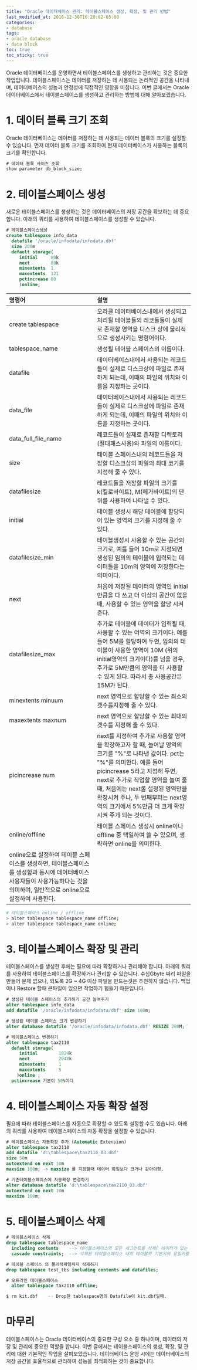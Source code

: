 ```yaml
---
title: "Oracle 데이터베이스 관리: 테이블스페이스 생성, 확장, 및 관리 방법"
last_modified_at: 2016-12-30T16:20:02-05:00
categories:
- database
tags:
- oracle database
- data block
toc: true
toc_sticky: true
---
```


Oracle 데이터베이스를 운영하면서 테이블스페이스를 생성하고 관리하는 것은 중요한 작업입니다. 
테이블스페이스는 데이터를 저장하는 데 사용되는 논리적인 공간을 나타내며, 데이터베이스의 성능과 안정성에 직접적인 영향을 미칩니다. 
이번 글에서는 Oracle 데이터베이스에서 테이블스페이스를 생성하고 관리하는 방법에 대해 알아보겠습니다.

# 1. 데이터 블록 크기 조회

Oracle 데이터베이스는 데이터를 저장하는 데 사용되는 데이터 블록의 크기를 설정할 수 있습니다. 
먼저 데이터 블록 크기를 조회하여 현재 데이터베이스가 사용하는 블록의 크기를 확인합니다.

```sql
# 데이터 블록 사이즈 조회
show parameter db_block_size; 
```

# 2. 테이블스페이스 생성

새로운 테이블스페이스를 생성하는 것은 데이터베이스의 저장 공간을 확보하는 데 중요합니다. 
아래의 쿼리를 사용하여 테이블스페이스를 생성할 수 있습니다.

```sql
# 테이블스페이스생성
create tablespace info_data
  datafile '/oracle/infodata/infodata.dbf'
  size 200m
  default storage(
     initial     80k
     next        80k
     minextents  1
     maxextents  121
     pctincrease 80
     )online;
```

| 명령어 | 설명 |
|:---|:---|
|create tablespace | 오라클 데이터베이스내에서 생성되고 처리될 테이블들의 레코들들이 실제로 존재할 영역을 디스크 상에 물리적으로 생성시키는 명령어이다.|
|tablespace_name | 생성될 테이블 스페이스의 이름이다.|
|datafile | 데이터베이스내에서 사용되는 레코드들이 실제로 디스크상에 파일로 존재하게 되는데, 이때의 파일의 위치와 이름을 지정하는 곳이다.|
|data_file | 데이터베이스내에서 사용되는 레코드들이 실제로 디스크상에 파일로 존재하게 되는데, 이때의 파일의 위치와 이름을 지정하는 곳이다.|
|data_full_file_name | 레코드들이 실제로 존재할 디렉토리(절대패스사용)와 파일의 이름이다.|
|size | 테이블 스페이스내의 레코드들을 저장할 디스크상의 파일의 최대 코기를 지정해 줄 수 있다.|
|datafilesize | 레코드들을 저장할 파일의 크기를 k(킬로바이트), M(메가바이트)의 단위를 사용하여 나타낼 수 있다.|
|initial | 테이블 생성시 해당 테이블에 할당되어 있는 영역의 크기를 지정해 줄 수 있다.|
|datafilesize_min | 테이블생성시 사용할 수 있는 공간의 크기로, 예를 들어 10m로 지정되면 생성된 임의의 테이블에 입력되는 데이터들을 10m의 영역에 저장한다는 의미이다.|
|next | 처음에 저장될 데이터의 영역인 initial만큼을 다 쓰고 더 이상의 공간이 없을 때, 사용할 수 있는 영역을 할당 시켜 준다.|
|datafilesize_max | 추가로 테이블에 데이터가 입력될 때, 사용할 수 있는 여역의 크기이다. 예를 들어 5M를 할당하여 두면, 임의의 테이블이 사용한 영역이 10M (위의 initial영역의 크기이다)를 넘을 경우, 주가로 5M만큼의 영역을 더 사용할 수 있게 된다. 따라서 총 사용공간은 15M가 된다.|
|minextents minuum | next 영역으로 할당할 수 있는 최소의 갯수를지정해 줄 수 있다.|
|maxextents maxnum | next 영역으로 할당할 수 있는 최대의 갯수를 지정해 줄 수 있다.|
|picincrease num | next를 지정하여 추가로 사용할 영역을 확장하고자 할 때, 늘어날 영역의 크기를 "%"로 나타낸 값이다. pct는 "%"를 의미한다. 예를 들어 picincrease 5라고 지정해 두면, next로 추가로 작업할 영역을 늘여 줄때, 처음에는 next롤 설정된 영역만을 확장시켜 주나, 두 번째부터는 next영역의 크기에서 5%만큼 더 크게 확장시켜 주게 되는 것이다.|
|online/offline | 테이블 스페이스 생성시 online이나 offline 중 택일하여 쓸 수 있으며, 생략하면 online을 의미한다.|
|online으로 설정하여 테이블 스페이스를 생성하면, 테이블스페이스를 생성함과 동시에 데이터베이스 사용자들이 사용가능하다는 것을 의미하며, 일반적으로 online으로 설정하여 사용한다.|

```bash
# 테이블스페이스 online / offline
> alter tablespace tablespace_name offline;
> alter tablespace tablespace_name online;
```

# 3. 테이블스페이스 확장 및 관리

테이블스페이스를 생성한 후에는 필요에 따라 확장하거나 관리해야 합니다. 
아래의 쿼리를 사용하여 테이블스페이스를 확장하거나 관리할 수 있습니다.
수십Gbyte 짜리 파일을 만들어 문제 없으나, 되도록 2G ~ 4G 이상 파일을 만드는것은 추천하지 않습니다.
백업이나 Restore 할때 큰파일이 있으면 작업하기 힘들기 때문입니다.

```sql
# 생성된 테이블 스페이스의 추가하기 공간 늘여주기
alter tablespace info_data
add datafile '/oracle/infodata/infodata/dbf' size 100m;

# 생성된 테이블 스페이스 크기 변경하기
alter database datafile '/oracle/infodata/infodata.dbf' RESIZE 200M;

# 테이블스페이스 변경하기
alter tablespace tax2110
  default storage(
     initial        1024k
     next           2048k
     minextents     1
     maxextents     5
    )online ;
  pctincrease 기본이 50%이다
```

# 4. 테이블스페이스 자동 확장 설정
 
필요에 따라 테이블스페이스를 자동으로 확장할 수 있도록 설정할 수도 있습니다. 
아래의 쿼리를 사용하여 테이블스페이스의 자동 확장을 설정할 수 있습니다.

```sql
# 테이블스페이스 자동확장 추가 (Automatic Extension)
alter tablespace tax2110
add datafile 'd:\tablespace\tax2110_03.dbf'
size 50m
autoextend on next 10m
maxsize 100m; -> maxsize 를 지정할때 데이터 화일보다 크거나 같아야함.

# 기존테이블스페이스에 자동확장 변경하기
alter database datafile 'd:\tablespace\tax2110_03.dbf'
autoextend on next 10m
maxsize 100m;
```

# 5. 테이블스페이스 삭제

```sql
# 테이블스페이스 삭제
drop tablespace tablespace_name
  including contents    --> 테이블스페이스의 모든 세그먼트를 삭제( 데이터가 있는 테이블스페이스는 삭제할수 없다)
  cascade constraints;  --> 삭제된 테이블스페이스 내의 테이블의 기본키와 유일키를 참조하는 다른 테이블스페이스의 테이블로부터 참조무결성 제약 조건을 삭제합니다.

# 테이블 스페이스 의 물리적파일까지 삭제하기
drop tablespace test_tbs including contents and datafiles;

# 오프라인 테이블스페이스
  alter tablespace tax2110 offline;
```

```bash
$ rm kit.dbf    -- Drop한 tablespace명의 Datafile이 kit.dbf일때.
```

# 마무리

테이블스페이스는 Oracle 데이터베이스의 중요한 구성 요소 중 하나이며, 데이터의 저장 및 관리에 중요한 역할을 합니다. 
이번 글에서는 테이블스페이스의 생성, 확장, 및 관리에 대한 기본적인 작업을 살펴보았습니다. 
데이터베이스 운영 시에는 데이터베이스의 저장 공간을 효율적으로 관리하여 성능을 최적화하는 것이 중요합니다.
